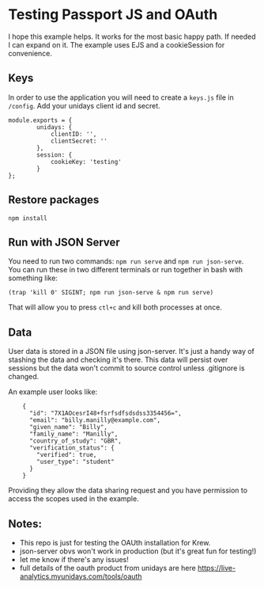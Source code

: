 # Testing Passport JS and OAuth

I hope this example helps. It works for the most basic happy path. If needed I can expand on it. The example uses EJS and a cookieSession for convenience. 

## Keys

In order to use the application you will need to create a `keys.js` file in `/config`. Add your unidays client id and secret. 

```
module.exports = {
        unidays: {
            clientID: '',
            clientSecret: ''
        },
        session: {
            cookieKey: 'testing'
        }
};
```

## Restore packages

`npm install`

## Run with JSON Server 
You need to run two commands: `npm run serve` and `npm run json-serve`. You can run these in two different terminals or run together in bash with something like: 

`(trap 'kill 0' SIGINT; npm run json-serve & npm run serve)` 

That will allow you to press `ctl+c` and kill both processes at once. 

## Data 

User data is stored in a JSON file using json-server. It's just a handy way of stashing the data and checking it's there. This data will persist over sessions but the data won't commit to source control unless .gitignore is changed. 

An example user looks like: 

```
    {
      "id": "7X1AOcesrI48+fsrfsdfsdsdss3354456=",
      "email": "billy.manilly@example.com",
      "given_name": "Billy",
      "family_name": "Manilly",
      "country_of_study": "GBR",
      "verification_status": {
        "verified": true,
        "user_type": "student"
      }
    }
```

Providing they allow the data sharing request  and you have permission to access the scopes used in the example. 

## Notes: 

- This repo is just for testing the OAUth installation for Krew. 
- json-server obvs won't work in production (but it's great fun for testing!)
- let me know if there's any issues!
- full details of the oauth product from unidays are here https://live-analytics.myunidays.com/tools/oauth


